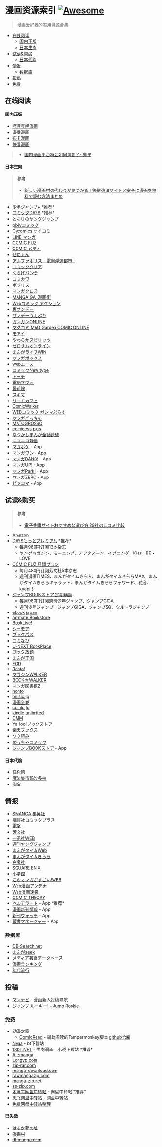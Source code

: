 # 漫画资源索引 [![Awesome](https://cdn.rawgit.com/sindresorhus/awesome/d7305f38d29fed78fa85652e3a63e154dd8e8829/media/badge.svg)](https://github.com/farwang/awesome-manga)

> 漫画爱好者的实用资源合集

- [在线阅读](#在线阅读)
  - [国内正版](#国内正版)
  - [日本生肉](#日本生肉)
- [试读&购买](#试读购买)
  - [日本代购](#日本代购)
- [情报](#情报)
  - [数据库](#数据库)
- [投稿](#投稿)
- [免费](#免费)

## 在线阅读

#### 国内正版

- [哔哩哔哩漫画](http://manga.bilibili.com)
- [漫番漫画](http://www.myfcomic.com/)
- [布卡漫画](http://www.buka.cn/)
- [快看漫画](https://www.kuaikanmanhua.com/)

> - [国内漫画平台将会如何演变？- 知乎](
https://www.zhihu.com/question/264488531/answer/768877164)

#### 日本生肉

> #### 参考
> - [新しい漫画村の代わりが見つかる！後継違法サイトと安全に漫画を無料で読む方法まとめ](https://www.funwarijump.jp/mangamura-kawari2/)

- [少年ジャンプ+](https://shonenjumpplus.com) \*推荐\*
- [コミックDAYS](https://comic-days.com) \*推荐\*
- [となりのヤングジャンプ](https://tonarinoyj.jp)
- [pixivコミック](https://comic.pixiv.net)
- [Cycomics サイコミ](https://cycomi.com)
- [LINE マンガ](https://manga.line.me)
- [COMIC FUZ](https://comic-fuz.com/)
- [COMIC メテオ](https://comic-meteor.jp)
- [ぜにょん](http://www.zenyon.jp)
- [アルファポリス - 電網浮遊都市 -](https://www.alphapolis.co.jp)
- [コミッククリア](https://www.comic-clear.jp)
- [くらげバンチ](https://kuragebunch.com)
- [コミカワ](https://comicawa.com)
- [ポラリス](https://comic-polaris.jp)
- [マンガクロス](https://mangacross.jp)
- [MANGA GAI 漫画街](http://www.manga-gai.net)
- [Webコミック アクション](http://webaction.jp)
- [裏サンデー](https://urasunday.com)
- [サンデーうぇぶり](https://www.sunday-webry.com)
- [ガンガンONLINE](http://www.ganganonline.com)
- [マグコミ MAG Garden COMIC ONLINE](https://comic.mag-garden.co.jp)
- [モアイ](http://www.moae.jp)
- [やわらかスピリッツ](http://yawaspi.com)
- [ゼロサムオンライン](http://online.ichijinsha.co.jp)
- [まんがライフWIN](http://mangalifewin.takeshobo.co.jp)
- [マンガボックス](https://www.mangabox.me)
- [webエース](https://web-ace.jp)
- [コミックNew type](https://comic.webnewtype.com)
- [トーチ](http://www.to-ti.in)
- [電脳マヴォ](http://mavo.takekuma.jp)
- [最前線](https://sai-zen-sen.jp)
- [スキマ](https://www.sukima.me)
- [リードカフェ](http://leedcafe.com)
- [ComicWalker](https://comic-walker.com)
- [WEBコミック ガンマぷらす](https://gammaplus.takeshobo.co.jp)
- [マンガごっちゃ](http://mangag.com)
- [MATOGROSSO](http://matogrosso.jp)
- [comicess plus](https://plus.comicess.com)
- [なつかしまんが全話読破](https://www.natsukashimanga.jp)
- [ニコニコ静画](http://seiga.nicovideo.jp/manga)
- [マガポケ](https://play.google.com/store/apps/details?id=jp.co.kodansha.android.magazinepocket) - App
- [マンガワン](https://play.google.com/store/apps/details?id=jp.co.comic.mangaone) - App
- [マンガBANG!](https://play.google.com/store/apps/details?id=com.mangabang) - App
- [マンガUP!](https://play.google.com/store/apps/details?id=com.square_enix.android_googleplay.mangaup_jp) - App
- [マンガPark!](https://play.google.com/store/apps/details?id=jp.co.hakusensha.mangapark) - App
- [マンガZERO](https://play.google.com/store/apps/details?id=jp.inc.nagisa.mangapf) - App
- [ピッコマ](https://play.google.com/store/apps/details?id=jp.kakao.piccoma) - App

## 试读&购买

> #### 参考
> - [電子書籍サイトおすすめな選び方 29社の口コミ比較](https://www.funwarijump.jp/ebook-comparison1/)

- [Amazon](https://www.amazon.co.jp)
- [DAYSもっとプレミアム](https://comic-days.com/premium) \*推荐\*
  - 每月960円订阅13本杂志
  - ヤングマガジン、モーニング、アフタヌーン、イブニング、Kiss、BE・LOVE
- [COMIC FUZ 月額プラン](https://comic-fuz.com/monthly_plan)
  - 每月480円订阅芳文社5本杂志
  - 週刊漫画TIMES、まんがタイムきらら、まんがタイムきららMAX、まんがタイムきららキャラット、まんがタイムきららフォワード、花音、kyapi！
- [ジャンプBOOKストア 定期購読](http://jumpbookstore.com/ext/subscription/index.html)
  - 每月980円订阅週刊少年ジャンプ、ジャンプGIGA
  - 週刊少年ジャンプ、ジャンプGIGA、ジャンプSQ、ウルトラジャンプ
- [ebook japan](https://www.ebookjapan.jp)
- [animate Bookstore](https://www.animatebookstore.com)
- [BookLive!](https://booklive.jp)
- [シーモア](http://www.cmoa.jp)
- [ブックパス](https://bookpass.auone.jp)
- [コミなび](https://mechacomi.jp)
- [U-NEXT BookPlace](http://unext.bookplace.jp)
- [ブック放題](https://bookhodai.jp)
- [まんが王国](https://comic.k-manga.jp)
- [FOD](http://fod.fujitv.co.jp/s/books/)
- [Renta!](https://renta.papy.co.jp)
- [マガジンWALKER](https://magazinewalker.jp)
- [BOOK☆WALKER](https://bookwalker.jp)
- [マンガ図書館Z](https://www.mangaz.com)
- [honto](https://honto.jp)
- [music.jp](https://music-book.jp)
- [漫画全巻](https://www.mangazenkan.com)
- [comic.jp](http://comic.jp)
- [kindle unlimited](https://www.amazon.co.jp/kindle-dbs/hz/signup)
- [DMM](https://book.dmm.com)
- [YaHoo!ブックストア](https://bookstore.yahoo.co.jp)
- [楽天ブックス](http://books.rakuten.co.jp)
- [ソク読み](http://sokuyomi.jp)
- [めっちゃコミック](https://sp.comics.mecha.cc)
- [ジャンプBOOKストア](https://play.google.com/store/apps/details?id=com.access_company.android.sh_jumpstore) - App

#### 日本代购

- [任你购](https://rennigou.net/)
- [魔法集市玛沙多拉](http://www.masadora.net/)
- [淘宝](https://www.taobao.com/)

## 情报

- [SMANGA 集英社](http://www.s-manga.net)
- [講談社コミックプラス](http://kc.kodansha.co.jp)
- [電撃](http://dengeki.com/comics/)
- [芳文社](http://houbunsha.co.jp)
- [一迅社WEB](http://www.ichijinsha.co.jp)
- [週刊ヤングジャンプ](https://youngjump.jp/)
- [まんがタイムWeb](https://manga-time.com)
- [まんがタイムきらら](http://www.dokidokivisual.com)
- [白泉社](https://www.hakusensha.co.jp)
- [SQUARE ENIX](https://magazine.jp.square-enix.com)
- [小学館](https://www.shogakukan.co.jp/comics)
- [このマンガがすごい!WEB](http://konomanga.jp)
- [Web漫画アンテナ](http://webcomics.jp)
- [Web漫画速報](http://webmanga.info)
- [COMIC THEORY](http://www.funwarijump.jp)
- [ベルアラート](https://play.google.com/store/apps/details?id=com.shopbell.bellalert) - App \*推荐\*
- [漫画新刊情報](https://play.google.com/store/apps/details?id=manga.news.info) - App
- [新刊ウォッチ](https://play.google.com/store/apps/details?id=com.straycatapp.newbook_watch) - App
- [蔵書マネージャー](https://play.google.com/store/apps/details?id=com.bsy_web.bookmanager) - App

### 数据库

- [DB-Search.net](http://www.dbsearch.net)
- [まんがseek](https://mangaseek.net)
- [メディア芸術データベース](https://mediaarts-db.bunka.go.jp)
- [漫画ランキング](https://www.mangazenkan.com/ranking/)
- [年代流行](https://nendai-ryuukou.com/comic.html)

## 投稿

- [マンナビ](https://mannavi.net/) - 漫画新人投稿导航
- [ジャンプ ルーキー!](https://rookie.shonenjump.com/) - Jump Rookie
<!-- TODO The Road to Mangaka -->

### 免费

- [动漫之家](https://manhua.dmzj.com)
  - [ComicRead](https://greasyfork.org/zh-CN/scripts/374903-comicread) - 辅助阅读的Tampermonkey脚本 [github仓库](https://github.com/hymbz/ComicReadScript)
- [Nyaa](https://nyaa.si) - bt下载站
- [13DL.NET](http://13dl.net) - 生肉漫画、小说下载站 \*推荐\*
- [A-zmanga](http://www.a-zmanga.net)
- [Longyp.com](https://www.longyp.com)
- [zip-rar.com](http://www.zip-rar.com)
- [manga-download.com](https://manga-download.com)
- [rawmangazip.com](http://rawmangazip.com)
- [manga-zip.net](http://manga-zip.net)
- [ss-zip.com](https://ss-zip.com)
- [木薯牛网盘中转站](https://www.mushuniu.com/files) - 网盘中转站 \*推荐\*
- [思飞网盘中转站](http://www.dsphere.info) - 网盘中转站
- [免费网盘中转站整理](http://usepremium.blinkweb.com)

#### 已失效

- ~~[はるか夢の址](http://haruka-yumenoato.net/manga)~~
- ~~[漫画村](http://mangamura.org)~~
- ~~[dl-manga.com](http://dl-manga.com)~~
